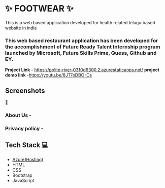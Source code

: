 # ✨ FOOTWEAR ✨

This is a web based application developed for health related telugu based website in india

### This web based restaurant application has been developed for the accomplishment of Future Ready Talent Internship program launched by Microsoft, Future Skills Prime, Quess, Github and EY.


**Project Link** - https://polite-river-0310d6300.2.azurestaticapps.net/
**project demo link** -https://youtu.be/8JT7oDBO-Cs

## Screenshots

 📸



   

### About Us -






### Privacy policy -






## Tech Stack 💻

- [Azure(Hosting)](https://azure.microsoft.com/en-in/features/azure-portal/)
- HTML
- CSS
- Bootstrap
- JavaScript
